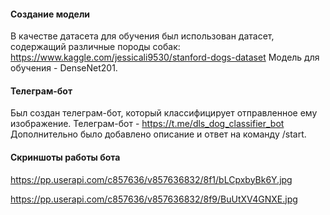 #### Создание модели
В качестве датасета для обучения был использован датасет, содержащий различные породы собак:  https://www.kaggle.com/jessicali9530/stanford-dogs-dataset
Модель для обучения - DenseNet201.

#### Телеграм-бот
Был создан телеграм-бот, который классифицирует отправленное ему изображение. Телеграм-бот - https://t.me/dls_dog_classifier_bot
Дополнительно было добавлено описание и ответ на команду /start.

#### Скриншоты работы бота
https://pp.userapi.com/c857636/v857636832/8f1/bLCpxbyBk6Y.jpg


https://pp.userapi.com/c857636/v857636832/8f9/BuUtXV4GNXE.jpg
